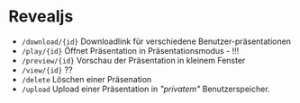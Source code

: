 # Revealjs
- `/download/{id}`
    Downloadlink für verschiedene Benutzer-präsentationen
- `/play/{id}`
    Öffnet Präsentation in Präsentationsmodus   - !!!
- `/preview/{id}`
    Vorschau der Präsentation in kleinem Fenster
- `/view/{id}`
    ??
- `/delete`
    Löschen einer Präsenation
- `/upload`
    Upload einer Präsentation in _"privatem"_ Benutzerspeicher.

